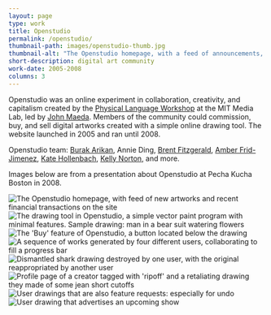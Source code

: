 ```yaml
---
layout: page
type: work
title: Openstudio
permalink: /openstudio/
thumbnail-path: images/openstudio-thumb.jpg
thumbnail-alt: "The Openstudio homepage, with a feed of announcements, new drawings, and recent financial transactions"
short-description: digital art community
work-date: 2005-2008
columns: 3
---
```


Openstudio was an online experiment in collaboration, creativity, and capitalism created by the <a href="http://plw.media.mit.edu/">Physical Language Workshop</a> at the MIT Media Lab, led by <a href="https://twitter.com/johnmaeda">John Maeda</a>.
Members of the community could commission, buy, and sell digital artworks created with a simple online drawing tool.
The website launched in 2005 and ran until 2008.

Openstudio team: <a href="http://burak-arikan.com/">Burak Arikan</a>, Annie Ding, <a href="http://brentfitzgerald.com/">Brent Fitzgerald</a>, <a href="http://www.amberfj.com/">Amber Frid-Jimenez</a>, <a href="http://www.katehollenbach.com/">Kate Hollenbach</a>, <a href="http://kellegous.com/">Kelly Norton</a>, and more.

Images below are from a presentation about Openstudio at Pecha Kucha Boston in 2008.

<div class="invisible-margin image-grid">
<div class="col-30-block grid-margin-bottom video">
<img src="{{ site.baseurl }}/images/openstudio-02.jpg" alt="The Openstudio homepage, with feed of new artworks and recent financial transactions on the site">
</div>
<div class="col-30-block grid-margin-bottom video">
<img src="{{ site.baseurl }}/images/openstudio-03.jpg" alt="The drawing tool in Openstudio, a simple vector paint program with minimal features. Sample drawing: man in a bear suit watering flowers">
</div>
<div class="col-30-block grid-margin-bottom video">
<img src="{{ site.baseurl }}/images/openstudio-04.jpg" alt="The 'Buy' feature of Openstudio, a button located below the drawing">
</div>
<div class="col-30-block grid-margin-bottom video">
<img src="{{ site.baseurl }}/images/openstudio-05.jpg" alt="A sequence of works generated by four different users, collaborating to fill a progress bar">
</div>
<div class="col-30-block grid-margin-bottom video">
<img src="{{ site.baseurl }}/images/openstudio-06.jpg" alt="Dismantled shark drawing destroyed by one user, with the original reappropriated by another user">
</div>
<div class="col-30-block grid-margin-bottom video">
<img src="{{ site.baseurl }}/images/openstudio-07.jpg" alt="Profile page of a creator tagged with 'ripoff' and a retaliating drawing they made of some jean short cutoffs">
</div>
<div class="col-30-block grid-margin-bottom video">
<img src="{{ site.baseurl }}/images/openstudio-08.jpg" alt="User drawings that are also feature requests: especially for undo">
</div>
<div class="col-30-block grid-margin-bottom video">
<img src="{{ site.baseurl }}/images/openstudio-09.jpg" alt="User drawing that advertises an upcoming show">
</div>
</div>